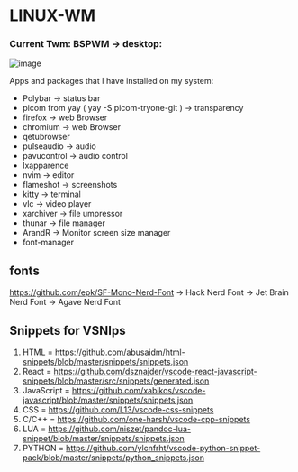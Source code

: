 # LINUX-WM

### Current Twm: BSPWM -> desktop:
![image](https://user-images.githubusercontent.com/100967935/168469678-dcb96476-8012-4cc9-b7c2-a0008be70aae.png)


Apps and packages that I have installed on my system: 

- Polybar -> status bar
- picom from yay ( yay -S picom-tryone-git ) -> transparency
- firefox -> web Browser
- chromium -> web Browser
- qetubrowser 
- pulseaudio -> audio
- pavucontrol -> audio control
- lxapparence
- nvim -> editor
- flameshot -> screenshots
- kitty -> terminal
- vlc -> video player
- xarchiver -> file umpressor
- thunar -> file manager
- ArandR -> Monitor screen size manager
- font-manager

## fonts
https://github.com/epk/SF-Mono-Nerd-Font
-> Hack Nerd Font
-> Jet Brain Nerd Font
-> Agave Nerd Font

## Snippets for VSNIps
1. HTML = https://github.com/abusaidm/html-snippets/blob/master/snippets/snippets.json
2. React = https://github.com/dsznajder/vscode-react-javascript-snippets/blob/master/src/snippets/generated.json
3. JavaScript = https://github.com/xabikos/vscode-javascript/blob/master/snippets/snippets.json
4. CSS = https://github.com/L13/vscode-css-snippets
5. C/C++ = https://github.com/one-harsh/vscode-cpp-snippets
6. LUA = https://github.com/niszet/pandoc-lua-snippet/blob/master/snippets/snippets.json
7. PYTHON = https://github.com/ylcnfrht/vscode-python-snippet-pack/blob/master/snippets/python_snippets.json
